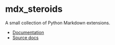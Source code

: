 # mdx_steroids

A small collection of Python Markdown extensions.

* [Documentation](https://twardoch.github.io/markdown-steroids/)
* [Source docs](./srcdocs/docs/index.md)


